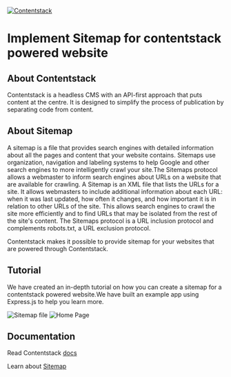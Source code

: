 [![Contentstack](https://www.contentstack.com/docs/static/images/contentstack.png)](https://www.contentstack.com/)

# Implement Sitemap for contentstack powered website

## About Contentstack

Contentstack is a headless CMS with an API-first approach that puts content at the centre. It is designed to simplify the process of publication by separating code from content.

## About Sitemap 

A sitemap is a file that provides search engines with detailed information about all the pages and content that your website contains. Sitemaps use organization, navigation and labeling systems to help Google and other search engines to more intelligently crawl your site.The Sitemaps protocol allows a webmaster to inform search engines about URLs on a website that are available for crawling. A Sitemap is an XML file that lists the URLs for a site. It allows webmasters to include additional information about each URL: when it was last updated, how often it changes, and how important it is in relation to other URLs of the site. This allows search engines to crawl the site more efficiently and to find URLs that may be isolated from the rest of the site's content. The Sitemaps protocol is a URL inclusion protocol and complements robots.txt, a URL exclusion protocol.

Contentstack makes it possible to provide sitemap for your websites that are powered through Contentstack.

## Tutorial

We have created an in-depth tutorial on how you can create a sitemap for a contentstack powered website.We have built an example app using Express.js to help you learn more.

![Sitemap file](https://user-images.githubusercontent.com/29656920/77641084-76a1c900-6f81-11ea-8df8-55ce40337b3b.png)
![Home Page](https://user-images.githubusercontent.com/29656920/77641093-79042300-6f81-11ea-82f8-29b206c8bd37.png)

## Documentation

Read Contentstack [docs](https://www.contentstack.com/docs/)

Learn about [Sitemap](https://en.wikipedia.org/wiki/Sitemaps)
